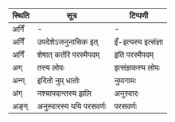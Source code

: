 | स्थिति | सूत्र | टिप्पणी |
| ----- | ------- | ------ |
| अगिँ | - | - |
| अगिँ | उपदेशेऽजनुनासिक इत् | इँ-इत्यस्य इत्संज्ञा |
| अगिँ | शेषात् कर्तरि परस्मैपदम् | इति परस्मैपदम् |
| अग् | तस्य लोपः | इत्संज्ञकस्य लोपः |
| अन्ग् | इदितो नुम् धातोः | नुमागामः |
| अंग् | नश्चापदान्तस्य झलि | अनुस्वारः |
| अङ्ग् | अनुस्वारस्य ययि परसवर्णः | परसवर्णः |
